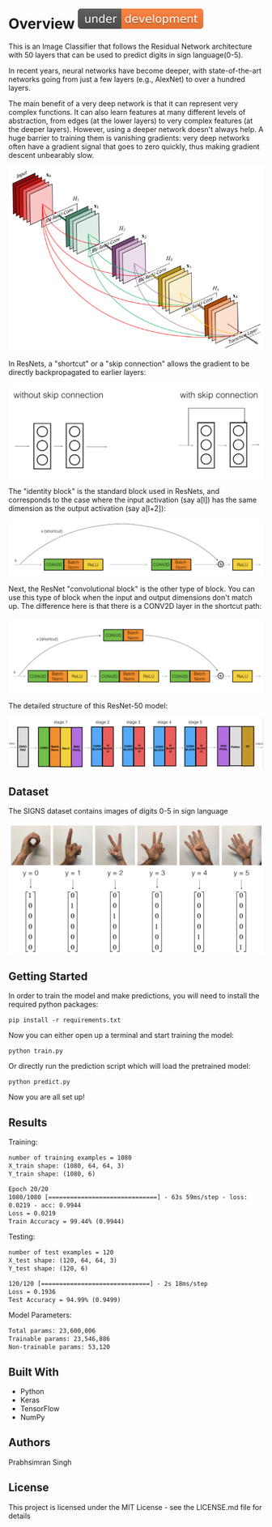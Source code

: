 # Overview ![Under Development](./datasets/images/under-dev.svg)

This is an Image Classifier that follows the Residual Network architecture with 50 layers that can be used to predict digits in sign language(0-5).

In recent years, neural networks have become deeper, with state-of-the-art networks going from just a few layers (e.g., AlexNet) to over a hundred layers.

The main benefit of a very deep network is that it can represent very complex functions. It can also learn features at many different levels of abstraction, from edges (at the lower layers) to very complex features (at the deeper layers). However, using a deeper network doesn't always help. A huge barrier to training them is vanishing gradients: very deep networks often have a gradient signal that goes to zero quickly, thus making gradient descent unbearably slow. 

![Residual Network](./datasets/images/resnet.png)

In ResNets, a "shortcut" or a "skip connection" allows the gradient to be directly backpropagated to earlier layers:

![Skip Connection](./datasets/images/skip_connection_kiank.png)

The "identity block" is the standard block used in ResNets, and corresponds to the case where the input activation (say a[l]) has the same dimension as the output activation (say a[l+2]):

![Identity Block](./datasets/images/idblock2_kiank.png)

Next, the ResNet "convolutional block" is the other type of block. You can use this type of block when the input and output dimensions don't match up. The difference here is that there is a CONV2D layer in the shortcut path:

![Convolutional Block](./datasets/images/convblock_kiank.png)

The detailed structure of this ResNet-50 model:

![ResNet-50](./datasets/images/resnet_kiank.png)

## Dataset

The SIGNS dataset contains images of digits 0-5 in sign language

![SIGNS dataset](./datasets/images/signs_data_kiank.png)

## Getting Started

In order to train the model and make predictions, you will need to install the required python packages:

```
pip install -r requirements.txt
```

Now you can either open up a terminal and start training the model:

```
python train.py
```

Or directly run the prediction script which will load the pretrained model:

```
python predict.py
```

Now you are all set up!

## Results 

Training:

```
number of training examples = 1080
X_train shape: (1080, 64, 64, 3)
Y_train shape: (1080, 6)
```

```
Epoch 20/20
1080/1080 [==============================] - 63s 59ms/step - loss: 0.0219 - acc: 0.9944
Loss = 0.0219
Train Accuracy = 99.44% (0.9944)
```

Testing:

```
number of test examples = 120
X_test shape: (120, 64, 64, 3)
Y_test shape: (120, 6)
```
```
120/120 [==============================] - 2s 18ms/step
Loss = 0.1936
Test Accuracy = 94.99% (0.9499)
```

Model Parameters:

```
Total params: 23,600,006
Trainable params: 23,546,886
Non-trainable params: 53,120
```

## Built With

* Python
* Keras
* TensorFlow
* NumPy

## Authors

Prabhsimran Singh

## License

This project is licensed under the MIT License - see the LICENSE.md file for details